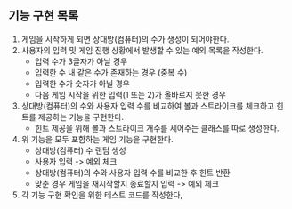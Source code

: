 ## 기능 구현 목록
1. 게임을 시작하게 되면 상대방(컴퓨터)의 수가 생성이 되어야한다.
2. 사용자의 입력 및 게임 진행 상황에서 발생할 수 있는 예외 목록을 작성한다.
    * 입력 수가 3글자가 아닐 경우
    * 입력한 수 내 같은 수가 존재하는 경우 (중복 수)
    * 입력한 수가 숫자가 아닐 경우
    * 다음 게임 시작을 위한 입력(1 또는 2)가 올바르지 못한 경우
3. 상대방(컴퓨터)의 수와 사용자 입력 수를 비교하여 볼과 스트라이크를 체크하고 힌트를 제공하는 기능을 구현한다.
    * 힌트 제공을 위해 볼과 스트라이크 개수를 세어주는 클래스를 따로 생성한다.
4. 위 기능을 모두 포함하는 게임 기능을 구현한다.
    * 상대방(컴퓨터) 수 랜덤 생성
    * 사용자 입력 -> 예외 체크
    * 상대방(컴퓨터)의 수와 사용자 입력 수를 비교한 후 힌트 반환
    * 맞춘 경우 게임을 재시작할지 종료할지 입력 -> 예외 체크
5. 각 기능 구현 확인을 위한 테스트 코드를 작성한다,